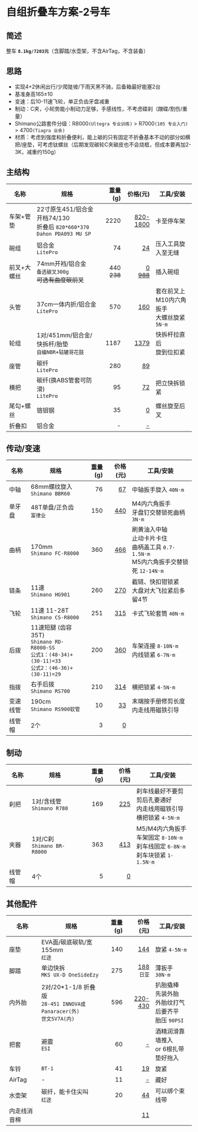 # 自组折叠车方案-2号车

## 简述

整车 **`8.1kg/7203元`**（含脚踏/水壶架，不含AirTag，不含装备）

## 思路

- 实现4+2休闲出行/少爬陡坡/下雨天黑不骑，后备箱最好能塞2台
- 基准身高165±10
- 变速：后10-11速飞轮，单正负齿牙盘减重
- 制动：C夹，小轮势能小制动力足够，手感线性，不考虑碟刹（蹭碟/割伤/重量）
- Shimano公路套件分级：R8000`(Ultegra 专业训练)` > R7000`(105 专业入门)` > 4700`(Tiagra 业余)`
- 材质：考虑到强度和折叠便利，能上碳的只有固定不折叠基本不动的部分如横把/座垫，可考虑钛螺丝（后期发现碳轮C夹碳皮也不会烧框，但成本要再加2-3K，减重约150g）

## 主结构

|名称|规格|重量(g)|价格(元)|工具/安装|
|-|-|-:|-:|-|
|车架+管垫|22寸原生451/铝合金<br>开档74/130<br>折叠后 `820*660*370`<br>`Dahon PDA093 MU SP`|2220|[820-1800]()|卡至停车架|
|碗组|铝合金<br>`LitePro`|74|[24]()|压入工具旋入至无缝|
|前叉+大螺丝|74mm开裆/铝合金<br>`备选碳叉300g`<br>~~可选有曲度碳前叉~~|440<br>~~238~~|[0]()<br>~~[988]()~~|插入碗组|
|头管|37cm一体内折/铝合金<br>`LitePro`|570|[160]()|套在前叉上<br>M10内六角扳手<br>大螺丝旋紧 `5N·m`|
|轮组|1对/451mm/铝合金/快拆杆/胎垫<br>`自编NBR+轱辘哥花鼓`|1187|[1379]()|快拆杆拉直后<br>旋到位扣紧|
|座管|碳纤<br>`LitePro`|280|[89]()||
|横把|碳纤(换ABS管套可防滑)<br>`LitePro`|95|[72]()|把立快拆锁紧|
|尾勾+螺丝|铬钼钢|35|[0]()|螺丝旋至后叉|
|折叠扣|铝合金|-|[-]()||

## 传动/变速

|名称|规格|重量(g)|价格(元)|工具/安装|
|-|-|-:|-:|-|
|中轴|68mm螺纹旋入<br>`Shimano BBR60`|76|[67]()|中轴扳手旋入 `40N·m`|
|单牙盘|48T单盘/正负齿<br>`富律业`|150|[440]()|M4内六角扳手<br>牙盘钉交替锁死曲柄 `3N·m`|
|曲柄|170mm<br>`Shimano FC-R8000`|360|[466]()|刷黄油入中轴<br>止动卡片卡住<br>曲柄盖工具 `0.7-1.5N·m`<br>M5内六角扳手交替锁死 `12-14N·m`|
|链条|11速<br>`Shimano HG901`|260|[270]()|截链、快扣钳锁紧<br>大盘对大飞拉紧后多留4节|
|飞轮|11速 11-28T<br>`Shimano CS-R8000`|251|[315]()|卡式飞轮套筒 `40N·m`|
|后拨|11速短腿 (齿容35T)<br>`Shimano RD-R8000-SS`<br>`公式1：(48-34)+(30-11)=33`<br>`公式2：(46-36)+(30-11)=29`|200|[360]()|车架连接 `8-10N·m`<br>内线锁紧 `6-7N·m`|
|指拨|右手后拨<br>`Shimano RS700`|210|[314]()|横把锁紧 `4-5N·m`|
|变速线管|190cm<br>`Shimano RS900软管`|10|[33]()|末端按手册修剪长度<br>内走线用磁铁引导|
|线管帽|2个|3|[0]()||

## 制动

|名称|规格|重量(g)|价格(元)|工具/安装|
|-|-|-:|-:|-|
|刹把|1对/含线管<br>`Shimano R780`|169|[225]()|刹车线最好不要剪<br>剪后孔要通好<br>内走线用磁铁引导<br>横把锁紧 `4-5N·m`|
|夹器|1对/C刹<br>`Shimano BR-R8000`|363|[413]()|M5/M4内六角扳手<br>车架固定 `8-10N·m`<br>刹车线固定 `6-8N·m`<br>刹车块锁紧 `1-1.5N·m`|
|线管帽|4个|5|[0]()||

## 其他配件

|名称|规格|重量(g)|价格(元)|工具/安装|
|-|-|-:|-:|-|
|座垫|EVA面/碳底碳轨/宽155mm<br>`红途`|140|[144]()|旋紧 `4-5N·m`|
|脚踏|单边快拆<br>`MKS UX-D OneSideEzy`|275|[188]()<br>`日亚`|薄扳手 `30N·m`|
|内外胎|2对/20*1-1/8 折叠版<br>`28-451 INNOVA或Panaracer(外)`<br>`世文SV7A(内)`|596|[220-430]()|扒胎撬棒<br>先装外胎<br>外胎纹打气后要齐平<br>胎压 `90PSI`|
|把套|避震<br>`ESI`|60|[-]()|酒精润滑靠墙推入<br>or 6根扎带垫好拖入|
|车铃|`BT-1`|41|[19]()|旋紧|
|AirTag|-|11|[-]()|藏好|
|水壶架|碳纤，能卡住尖叫<br>`红途`|20|[44]()|可以绑个束线带|
|内走线消音棉|||[11]()||
